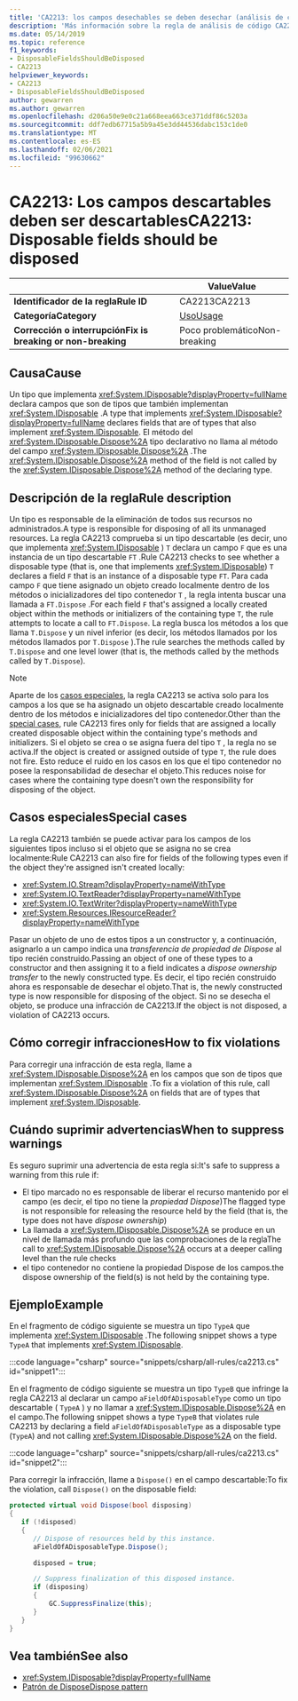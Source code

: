 ```yaml
---
title: 'CA2213: los campos desechables se deben desechar (análisis de código)'
description: 'Más información sobre la regla de análisis de código CA2213: los campos desechables se deben desechar'
ms.date: 05/14/2019
ms.topic: reference
f1_keywords:
- DisposableFieldsShouldBeDisposed
- CA2213
helpviewer_keywords:
- CA2213
- DisposableFieldsShouldBeDisposed
author: gewarren
ms.author: gewarren
ms.openlocfilehash: d206a50e9e0c21a668eea663ce371ddf86c5203a
ms.sourcegitcommit: ddf7edb67715a5b9a45e3dd44536dabc153c1de0
ms.translationtype: MT
ms.contentlocale: es-ES
ms.lasthandoff: 02/06/2021
ms.locfileid: "99630662"
---
```

# <a name="ca2213-disposable-fields-should-be-disposed"></a><span data-ttu-id="df71f-103">CA2213: Los campos descartables deben ser descartables</span><span class="sxs-lookup"><span data-stu-id="df71f-103">CA2213: Disposable fields should be disposed</span></span>

| | <span data-ttu-id="df71f-104">Value</span><span class="sxs-lookup"><span data-stu-id="df71f-104">Value</span></span> |
|-|-|
| <span data-ttu-id="df71f-105">**Identificador de la regla**</span><span class="sxs-lookup"><span data-stu-id="df71f-105">**Rule ID**</span></span> |<span data-ttu-id="df71f-106">CA2213</span><span class="sxs-lookup"><span data-stu-id="df71f-106">CA2213</span></span>|
| <span data-ttu-id="df71f-107">**Categoría**</span><span class="sxs-lookup"><span data-stu-id="df71f-107">**Category**</span></span> |[<span data-ttu-id="df71f-108">Uso</span><span class="sxs-lookup"><span data-stu-id="df71f-108">Usage</span></span>](usage-warnings.md)|
| <span data-ttu-id="df71f-109">**Corrección o interrupción**</span><span class="sxs-lookup"><span data-stu-id="df71f-109">**Fix is breaking or non-breaking**</span></span> |<span data-ttu-id="df71f-110">Poco problemático</span><span class="sxs-lookup"><span data-stu-id="df71f-110">Non-breaking</span></span>|

## <a name="cause"></a><span data-ttu-id="df71f-111">Causa</span><span class="sxs-lookup"><span data-stu-id="df71f-111">Cause</span></span>

<span data-ttu-id="df71f-112">Un tipo que implementa <xref:System.IDisposable?displayProperty=fullName> declara campos que son de tipos que también implementan <xref:System.IDisposable> .</span><span class="sxs-lookup"><span data-stu-id="df71f-112">A type that implements <xref:System.IDisposable?displayProperty=fullName> declares fields that are of types that also implement <xref:System.IDisposable>.</span></span> <span data-ttu-id="df71f-113">El método del <xref:System.IDisposable.Dispose%2A> tipo declarativo no llama al método del campo <xref:System.IDisposable.Dispose%2A> .</span><span class="sxs-lookup"><span data-stu-id="df71f-113">The <xref:System.IDisposable.Dispose%2A> method of the field is not called by the <xref:System.IDisposable.Dispose%2A> method of the declaring type.</span></span>

## <a name="rule-description"></a><span data-ttu-id="df71f-114">Descripción de la regla</span><span class="sxs-lookup"><span data-stu-id="df71f-114">Rule description</span></span>

<span data-ttu-id="df71f-115">Un tipo es responsable de la eliminación de todos sus recursos no administrados.</span><span class="sxs-lookup"><span data-stu-id="df71f-115">A type is responsible for disposing of all its unmanaged resources.</span></span> <span data-ttu-id="df71f-116">La regla CA2213 comprueba si un tipo descartable (es decir, uno que implementa <xref:System.IDisposable> ) `T` declara un campo `F` que es una instancia de un tipo descartable `FT` .</span><span class="sxs-lookup"><span data-stu-id="df71f-116">Rule CA2213 checks to see whether a disposable type (that is, one that implements <xref:System.IDisposable>) `T` declares a field `F` that is an instance of a disposable type `FT`.</span></span> <span data-ttu-id="df71f-117">Para cada campo `F` que tiene asignado un objeto creado localmente dentro de los métodos o inicializadores del tipo contenedor `T` , la regla intenta buscar una llamada a `FT.Dispose` .</span><span class="sxs-lookup"><span data-stu-id="df71f-117">For each field `F` that's assigned a locally created object within the methods or initializers of the containing type `T`, the rule attempts to locate a call to `FT.Dispose`.</span></span> <span data-ttu-id="df71f-118">La regla busca los métodos a los que llama `T.Dispose` y un nivel inferior (es decir, los métodos llamados por los métodos llamados por `T.Dispose` ).</span><span class="sxs-lookup"><span data-stu-id="df71f-118">The rule searches the methods called by `T.Dispose` and one level lower (that is, the methods called by the methods called by `T.Dispose`).</span></span>

> [!NOTE]
> <span data-ttu-id="df71f-119">Aparte de los [casos especiales](#special-cases), la regla CA2213 se activa solo para los campos a los que se ha asignado un objeto descartable creado localmente dentro de los métodos e inicializadores del tipo contenedor.</span><span class="sxs-lookup"><span data-stu-id="df71f-119">Other than the [special cases](#special-cases), rule CA2213 fires only for fields that are assigned a locally created disposable object within the containing type's methods and initializers.</span></span> <span data-ttu-id="df71f-120">Si el objeto se crea o se asigna fuera del tipo `T` , la regla no se activa.</span><span class="sxs-lookup"><span data-stu-id="df71f-120">If the object is created or assigned outside of type `T`, the rule does not fire.</span></span> <span data-ttu-id="df71f-121">Esto reduce el ruido en los casos en los que el tipo contenedor no posee la responsabilidad de desechar el objeto.</span><span class="sxs-lookup"><span data-stu-id="df71f-121">This reduces noise for cases where the containing type doesn't own the responsibility for disposing of the object.</span></span>

## <a name="special-cases"></a><span data-ttu-id="df71f-122">Casos especiales</span><span class="sxs-lookup"><span data-stu-id="df71f-122">Special cases</span></span>

<span data-ttu-id="df71f-123">La regla CA2213 también se puede activar para los campos de los siguientes tipos incluso si el objeto que se asigna no se crea localmente:</span><span class="sxs-lookup"><span data-stu-id="df71f-123">Rule CA2213 can also fire for fields of the following types even if the object they're assigned isn't created locally:</span></span>

- <xref:System.IO.Stream?displayProperty=nameWithType>
- <xref:System.IO.TextReader?displayProperty=nameWithType>
- <xref:System.IO.TextWriter?displayProperty=nameWithType>
- <xref:System.Resources.IResourceReader?displayProperty=nameWithType>

<span data-ttu-id="df71f-124">Pasar un objeto de uno de estos tipos a un constructor y, a continuación, asignarlo a un campo indica una *transferencia de propiedad de Dispose* al tipo recién construido.</span><span class="sxs-lookup"><span data-stu-id="df71f-124">Passing an object of one of these types to a constructor and then assigning it to a field indicates a *dispose ownership transfer* to the newly constructed type.</span></span> <span data-ttu-id="df71f-125">Es decir, el tipo recién construido ahora es responsable de desechar el objeto.</span><span class="sxs-lookup"><span data-stu-id="df71f-125">That is, the newly constructed type is now responsible for disposing of the object.</span></span> <span data-ttu-id="df71f-126">Si no se desecha el objeto, se produce una infracción de CA2213.</span><span class="sxs-lookup"><span data-stu-id="df71f-126">If the object is not disposed, a violation of CA2213 occurs.</span></span>

## <a name="how-to-fix-violations"></a><span data-ttu-id="df71f-127">Cómo corregir infracciones</span><span class="sxs-lookup"><span data-stu-id="df71f-127">How to fix violations</span></span>

<span data-ttu-id="df71f-128">Para corregir una infracción de esta regla, llame a <xref:System.IDisposable.Dispose%2A> en los campos que son de tipos que implementan <xref:System.IDisposable> .</span><span class="sxs-lookup"><span data-stu-id="df71f-128">To fix a violation of this rule, call <xref:System.IDisposable.Dispose%2A> on fields that are of types that implement <xref:System.IDisposable>.</span></span>

## <a name="when-to-suppress-warnings"></a><span data-ttu-id="df71f-129">Cuándo suprimir advertencias</span><span class="sxs-lookup"><span data-stu-id="df71f-129">When to suppress warnings</span></span>

<span data-ttu-id="df71f-130">Es seguro suprimir una advertencia de esta regla si:</span><span class="sxs-lookup"><span data-stu-id="df71f-130">It's safe to suppress a warning from this rule if:</span></span>

- <span data-ttu-id="df71f-131">El tipo marcado no es responsable de liberar el recurso mantenido por el campo (es decir, el tipo no tiene la *propiedad Dispose*)</span><span class="sxs-lookup"><span data-stu-id="df71f-131">The flagged type is not responsible for releasing the resource held by the field (that is, the type does not have *dispose ownership*)</span></span>
- <span data-ttu-id="df71f-132">La llamada a <xref:System.IDisposable.Dispose%2A> se produce en un nivel de llamada más profundo que las comprobaciones de la regla</span><span class="sxs-lookup"><span data-stu-id="df71f-132">The call to <xref:System.IDisposable.Dispose%2A> occurs at a deeper calling level than the rule checks</span></span>
- <span data-ttu-id="df71f-133">el tipo contenedor no contiene la propiedad Dispose de los campos.</span><span class="sxs-lookup"><span data-stu-id="df71f-133">the dispose ownership of the field(s) is not held by the containing type.</span></span>

## <a name="example"></a><span data-ttu-id="df71f-134">Ejemplo</span><span class="sxs-lookup"><span data-stu-id="df71f-134">Example</span></span>

<span data-ttu-id="df71f-135">En el fragmento de código siguiente se muestra un tipo `TypeA` que implementa <xref:System.IDisposable> .</span><span class="sxs-lookup"><span data-stu-id="df71f-135">The following snippet shows a type `TypeA` that implements <xref:System.IDisposable>.</span></span>

:::code language="csharp" source="snippets/csharp/all-rules/ca2213.cs" id="snippet1":::

<span data-ttu-id="df71f-136">En el fragmento de código siguiente se muestra un tipo `TypeB` que infringe la regla CA2213 al declarar un campo `aFieldOfADisposableType` como un tipo descartable ( `TypeA` ) y no llamar a <xref:System.IDisposable.Dispose%2A> en el campo.</span><span class="sxs-lookup"><span data-stu-id="df71f-136">The following snippet shows a type `TypeB` that violates rule CA2213 by declaring a field `aFieldOfADisposableType` as a disposable type (`TypeA`) and not calling <xref:System.IDisposable.Dispose%2A> on the field.</span></span>

:::code language="csharp" source="snippets/csharp/all-rules/ca2213.cs" id="snippet2":::

<span data-ttu-id="df71f-137">Para corregir la infracción, llame a `Dispose()` en el campo descartable:</span><span class="sxs-lookup"><span data-stu-id="df71f-137">To fix the violation, call `Dispose()` on the disposable field:</span></span>

```csharp
protected virtual void Dispose(bool disposing)
{
   if (!disposed)
   {
      // Dispose of resources held by this instance.
      aFieldOfADisposableType.Dispose();

      disposed = true;

      // Suppress finalization of this disposed instance.
      if (disposing)
      {
          GC.SuppressFinalize(this);
      }
   }
}
```

## <a name="see-also"></a><span data-ttu-id="df71f-138">Vea también</span><span class="sxs-lookup"><span data-stu-id="df71f-138">See also</span></span>

- <xref:System.IDisposable?displayProperty=fullName>
- [<span data-ttu-id="df71f-139">Patrón de Dispose</span><span class="sxs-lookup"><span data-stu-id="df71f-139">Dispose pattern</span></span>](../../../standard/garbage-collection/implementing-dispose.md)
